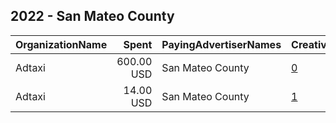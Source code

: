 ## 2022 - San Mateo County 
|OrganizationName|Spent|PayingAdvertiserNames|CreativeUrls|Impressions|Genders|AgeBrackets|CountryCodes|BillingAddresses|CandidateBallotInformation|
|:---|---:|:---|:---|---:|:---|:---|:---|:---|:---|
|Adtaxi|600.00 USD|San Mateo County|[0](https://www.snap.com/political-ads/asset/881dc9dfd61d2f31fb8547b3206ddcab95dcfd46ad07864b09c8c207b8017bca?mediaType=mp4)|74,336||18-24|united states|"101 West Colfax,Denver,80204,US"|Register to Vote|
|Adtaxi|14.00 USD|San Mateo County|[1](https://www.snap.com/political-ads/asset/ef415063f455632174ed784c7555e6171cbee7b184c33a2946460741736b35be?mediaType=mp4)|773||18-24|united states|"101 West Colfax,Denver,80204,US"|Register to Vote|
